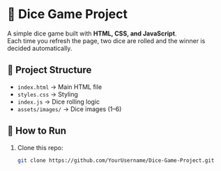 # 🎲 Dice Game Project

A simple dice game built with **HTML, CSS, and JavaScript**.  
Each time you refresh the page, two dice are rolled and the winner is decided automatically.

## 📂 Project Structure
- `index.html` → Main HTML file
- `styles.css` → Styling
- `index.js` → Dice rolling logic
- `assets/images/` → Dice images (1–6)

## 🚀 How to Run
1. Clone this repo:
   ```bash
   git clone https://github.com/YourUsername/Dice-Game-Project.git